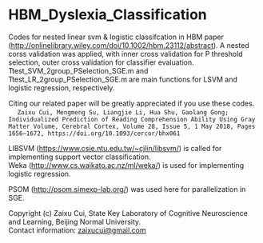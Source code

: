 # HBM_Dyslexia_Classification
Codes for nested linear svm &amp; logistic classifcation in HBM paper (http://onlinelibrary.wiley.com/doi/10.1002/hbm.23112/abstract). 
A nested corss validation was applied, with inner cross validation for P threshold selection, outer cross validation for classifier evaluation.
Ttest_SVM_2group_PSelection_SGE.m and Ttest_LR_2group_PSelection_SGE.m are main functions for LSVM and logistic regression, respectively.

Citing our related paper will be greatly appreciated if you use these codes.
<br>&emsp; ```Zaixu Cui, Mengmeng Su, Liangjie Li, Hua Shu, Gaolang Gong; Individualized Prediction of Reading Comprehension Ability Using Gray Matter Volume, Cerebral Cortex, Volume 28, Issue 5, 1 May 2018, Pages 1656–1672, https://doi.org/10.1093/cercor/bhx061```

LIBSVM (https://www.csie.ntu.edu.tw/~cjlin/libsvm/) is called for implementing support vector classification.  
Weka (http://www.cs.waikato.ac.nz/ml/weka/) is used for implementing logistic regression.

PSOM (http://psom.simexp-lab.org/) was used here for parallelization in SGE.

Copyright (c) Zaixu Cui, State Key Laboratory of Cognitive Neuroscience and Learning, Beijing Normal University.  
Contact information: 
zaixucui@gmail.com


